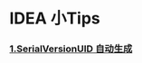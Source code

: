 # IDEA 小Tips

### [1.SerialVersionUID 自动生成](https://blog.csdn.net/gnail_oug/article/details/80263383)
